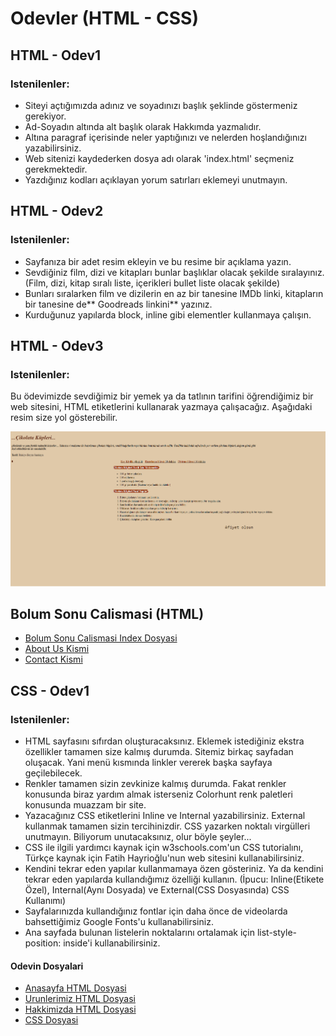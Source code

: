 # Odevler (HTML - CSS)

## HTML - Odev1

### Istenilenler:

* Siteyi açtığımızda adınız ve soyadınızı başlık şeklinde göstermeniz gerekiyor.
* Ad-Soyadın altında alt başlık olarak Hakkımda yazmalıdır.
* Altına paragraf içerisinde neler yaptığınızı ve nelerden hoşlandığınızı yazabilirsiniz.
* Web sitenizi kaydederken dosya adı olarak 'index.html' seçmeniz gerekmektedir.
* Yazdığınız kodları açıklayan yorum satırları eklemeyi unutmayın.

## HTML - Odev2

### Istenilenler:

* Sayfanıza bir adet resim ekleyin ve bu resime bir açıklama yazın.
* Sevdiğiniz film, dizi ve kitapları bunlar başlıklar olacak şekilde sıralayınız. (Film, dizi, kitap sıralı     liste, içerikleri bullet liste olacak şekilde)
* Bunları sıralarken film ve dizilerin en az bir tanesine IMDb linki, kitapların bir tanesine de** Goodreads linkini** yazınız.
* Kurduğunuz yapılarda block, inline gibi elementler kullanmaya çalışın.

## HTML - Odev3

### Istenilenler:

Bu ödevimizde sevdiğimiz bir yemek ya da tatlının tarifini öğrendiğimiz bir web sitesini, HTML etiketlerini kullanarak yazmaya çalışacağız. Aşağıdaki resim size yol gösterebilir.

![Yemek Tarifi](https://github.com/Kodluyoruz/taskforce/blob/main/html/html-odev3/figures/%C3%A7ikolatak%C3%BCpleri.PNG?raw=true)

## Bolum Sonu Calismasi (HTML)

- [Bolum Sonu Calismasi Index Dosyasi](https://github.com/rrob1n/front-end-odevler/blob/main/bolum-sonu-calismasi.html)
- [About Us Kismi](https://github.com/rrob1n/front-end-odevler/blob/main/about-us.html)
- [Contact Kismi](https://github.com/rrob1n/front-end-odevler/blob/main/contact.html)


## CSS - Odev1

### Istenilenler:

* HTML sayfasını sıfırdan oluşturacaksınız. Eklemek istediğiniz ekstra özellikler tamamen size kalmış durumda.
Sitemiz birkaç sayfadan oluşacak. Yani menü kısmında linkler vererek başka sayfaya geçilebilecek.
* Renkler tamamen sizin zevkinize kalmış durumda. Fakat renkler konusunda biraz yardım almak isterseniz Colorhunt renk paletleri konusunda muazzam bir site.
* Yazacağınız CSS etiketlerini Inline ve Internal yazabilirsiniz. External kullanmak tamamen sizin tercihinizdir.
CSS yazarken noktalı virgülleri unutmayın. Biliyorum unutacaksınız, olur böyle şeyler...
* CSS ile ilgili yardımcı kaynak için w3schools.com'un CSS tutorialını, Türkçe kaynak için Fatih Hayrioğlu'nun web sitesini kullanabilirsiniz.
* Kendini tekrar eden yapılar kullanmamaya özen gösteriniz. Ya da kendini tekrar eden yapılarda kullandığımız özelliği kullanın. (İpucu: Inline(Etikete Özel), Internal(Aynı Dosyada) ve External(CSS Dosyasında) CSS Kullanımı)
* Sayfalarınızda kullandığınız fontlar için daha önce de videolarda bahsettiğimiz Google Fonts'u kullanabilirsiniz.
* Ana sayfada bulunan listelerin noktalarını ortalamak için list-style-position: inside'i kullanabilirsiniz.

#### Odevin Dosyalari

- [Anasayfa HTML Dosyasi](https://github.com/rrob1n/front-end-odevler/blob/main/css-odev1.html)
- [Urunlerimiz HTML Dosyasi](https://github.com/rrob1n/front-end-odevler/blob/main/css-odev1-urunlerimiz.html)
- [Hakkimizda HTML Dosyasi](https://github.com/rrob1n/front-end-odevler/blob/main/css-odev1-hakkimizda.html)
- [CSS Dosyasi](https://github.com/rrob1n/front-end-odevler/blob/main/css/css-odev1.css)